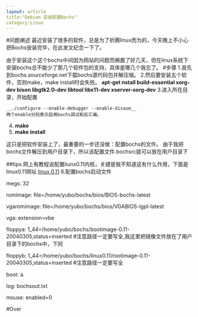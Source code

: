 ```yaml
---
layout: article
title:"Debian 安装配置Bochs"
category:Linux
---
```


#问题阐述
最近安装了很多的软件，总是为了折腾linux而为的，今天晚上不小心把Bochs安装完毕，在此发文纪念一下了。

由于安装这个这个bochs中间因为网站的问题而搁置了好几天，但在linux系统下安装bochs总不能少了那几个软件包的支持，具体是哪几个我忘了。
#步骤
1.首先到bochs.sourceforge.net下载bochs源代码包并解压缩。
2.然后要安装五个软件，否则make，make install时会失败。
__apt-get nstall build-essential xorg-dev bison libgtk2.0-dev libtool libx11-dev xserver-xorg-dev__
3.进入所在目录，开始配置

	__./configure --enable-debugger --enable-disasm__
	两个enable分别表示启用bochs调试和反汇编。
4.	__make__
5.  __make install__

这只是把软件安装上了，最重要的一步还没做：配置bochs的文件。
由于我把bochs文件解压到用户目录下，所以该配置文件.bochsrc就可以放在用户目录下

##tips
网上有教程说配置liunx0.11内核，关键是我不知道这有什么作用，下面是linux0.11网址
[linux 0.11](http://www.oldlinux.org/Linux.old/images/bootimage-0.11-20040305)
6.配置bochs启动文件

megs: 32

romimage: file=/home/yubo/bochs/bios/BIOS-bochs-latest

vgaromimage: file=/home/yubo/bochs/bios/VGABIOS-lgpl-latest

vga: extension=vbe

floppya: 1_44=/home/yubo/bochs/bootimage-0.11-20040305,status=inserted  #注意路径一定要写全,我这里把镜像文件放在了用户目录下的bochs中，下同

floppyb: 1_44=/home/yubo/bochs/linux0.11/rootimage-0.11-20040305,status=inserted  #注意路径一定要写全

boot: a

log: bochsout.txt

mouse: enabled=0


#Over


